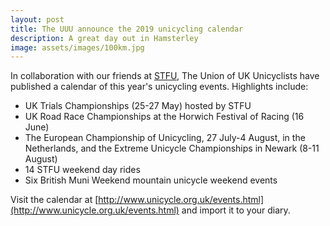 ```yaml
---
layout: post
title: The UUU announce the 2019 unicycling calendar
description: A great day out in Hamsterley
image: assets/images/100km.jpg
---
```


In collaboration with our friends at [STFU](http://www.stfulondon.co.uk), The Union of UK Unicyclists have published a calendar of this year's unicycling events. Highlights include:

* UK Trials Championships (25-27 May) hosted by STFU
* UK Road Race Championships at the Horwich Festival of Racing (16 June)
* The European Championship of Unicycling, 27 July-4 August, in the Netherlands, and the Extreme Unicycle Championships in Newark (8-11 August)
* 14 STFU weekend day rides
* Six British Muni Weekend mountain unicycle weekend events

Visit the calendar at [http://www.unicycle.org.uk/events.html](http://www.unicycle.org.uk/events.html) and import it to your diary.
